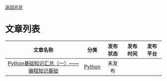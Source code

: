 [返回总览](summary.md)

# 文章列表

| 文章名称                                                    | 分类                      | 发布状态 | 发布时间 | 发布平台 |
|:-------------------------------------------------------:|:-----------------------:|:----:|:----:|:----:|
| [Python基础知识汇总（一）——编程知识基础](../../booknote/python/ch1.md) | [Python](python/ch0.md) | 未发布  |      |      |
